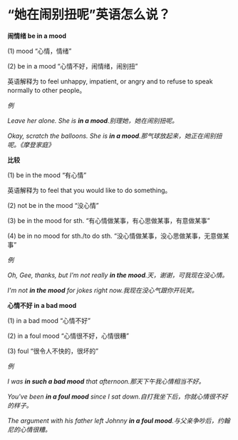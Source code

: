 # “她在闹别扭呢”英语怎么说？

**闹情绪 be in a mood**

(1) mood “心情，情绪”

(2) be in a mood “心情不好，闹情绪，闹别扭”

英语解释为 to feel unhappy, impatient, or angry and to refuse to speak normally to other people。

_例_

_Leave her alone. She is **in a mood**.别理她，她在闹别扭呢。_

_Okay, scratch the balloons. She is **in a mood**.那气球放起来，她正在闹别扭呢。《摩登家庭》_

**比较**

(1) be in the mood “有心情”

英语解释为 to feel that you would like to do something。

(2) not be in the mood “没心情”

(3) be in the mood for sth. “有心情做某事，有心思做某事，有意做某事”

(4) be in no mood for sth./to do sth. “没心情做某事，没心思做某事，无意做某事”

_例_

_Oh, Gee, thanks, but I'm not really **in the mood**.天，谢谢，可我现在没心情。_

_I'm not **in the mood** for jokes right now.我现在没心气跟你开玩笑。_

**心情不好 in a bad mood**

(1) in a bad mood “心情不好”

(2) in a foul mood “心情很不好，心情很糟”

(3) foul “很令人不快的，很坏的”

_例_

_I was **in such a bad mood** that afternoon.那天下午我心情相当不好。_

_You've been **in a foul mood** since I sat down.自打我坐下后，你就心情很不好的样子。_

_The argument with his father left Johnny **in a foul mood**.与父亲争吵后，约翰尼的心情很糟。_
